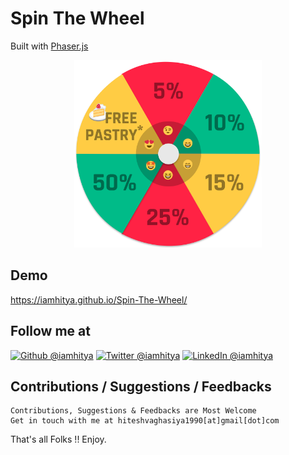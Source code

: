 # Spin The Wheel
Built with [Phaser.js](https://phaser.io/)
<p align="center">
<img src="./images/wheel.svg" width="300">
</p>

## Demo
https://iamhitya.github.io/Spin-The-Wheel/

## Follow me at
<a href="https://github.com/iamhitya/"><img alt="Github @iamhitya" src="https://img.shields.io/static/v1?logo=github&message=Github&color=black&style=flat-square&label=" /></a> <a href="https://twitter.com/iamhitya/"><img alt="Twitter @iamhitya" src="https://img.shields.io/static/v1?logo=twitter&message=Twitter&color=black&style=flat-square&label=" /></a> <a href="https://www.linkedin.com/in/iamhitya/"><img alt="LinkedIn @iamhitya" src="https://img.shields.io/static/v1?logo=linkedin&message=LinkedIn&color=black&style=flat-square&label=&link=https://twitter.com/iamhitya" /></a>

## Contributions / Suggestions / Feedbacks
```
Contributions, Suggestions & Feedbacks are Most Welcome
Get in touch with me at hiteshvaghasiya1990[at]gmail[dot]com
```

That's all Folks !! Enjoy.
